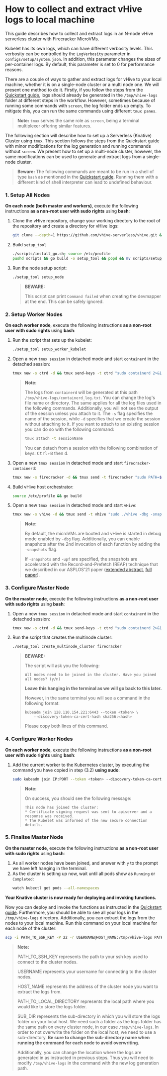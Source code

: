 # How to collect and extract vHive logs to local machine


This guide describes how to collect and extract logs in an N-node vHive serverless cluster with Firecracker MicroVMs.

Kubelet has its own logs, which can have different verbosity levels. This verbosity can be controlled by the `LogVerbosity` parameter in `configs/setup/system.json`. In addition, this parameter changes the sizes of per-container logs. By default, this parameter is set to 0 for performance reasons.

There are a couple of ways to gather and extract logs for vHive to your local machine, whether it is on a single-node cluster or a multi node one.
We will present one method to do it.
Firstly, if you follow the steps from the [Quickstart guide], logs should already be generated in the `/tmp/vhive-logs` folder at different steps in the workflow.
However, sometimes because of running some commands with `screen`, the log folder ends up empty.
To mitigate this, you can run the same commands using different `tmux panes`.

>
> **Note:** `tmux` serves the same role as `screen`, being a terminal multiplexer offering similar features.
> 

The following section will describe how to set up a Serverless (Knative) Cluster using `tmux`.
This section follows the steps from the Quickstart guide with minor modifications for the log generation and running commands without `screen`.
We present how to set up a multi-node cluster, however, the same modifications can be used to generate and extract logs from a single-node cluster.

   > **Beware:**
   > The following commands are meant to be run in a shell of type `bash` as mentioned in the [Quickstart guide][shell-type].
   > Running them with a different kind of shell interpreter can lead to undefined behaviour.
   >


### 1. Setup All Nodes
**On each node (both master and workers)**, execute the following instructions **as a non-root user with sudo rights** using **bash**:
1. Clone the vHive repository, change your working directory to the root of the repository and create a directory for vHive logs:
   ```bash
   git clone --depth=1 https://github.com/vhive-serverless/vhive.git && cd vhive && mkdir -p /tmp/vhive-logs
   ```

2. Build `setup_tool`

    ```bash
    ./scripts/install_go.sh; source /etc/profile
    pushd scripts && go build -o setup_tool && popd && mv scripts/setup_tool .
    ```

3. Run the node setup script:
    ```bash
    ./setup_tool setup_node
    ```
    > **BEWARE:**
    >
    > This script can print `Command failed` when creating the devmapper at the end. This can be safely ignored.

### 2. Setup Worker Nodes
**On each worker node**, execute the following instructions **as a non-root user with sudo rights** using **bash**:
1. Run the script that sets up the kubelet:
    ```bash
    ./setup_tool setup_worker_kubelet
    ```
    
2. Open a new `tmux session` in detached mode and start `containerd` in the detached session:
    ```bash
    tmux new -s ctrd -d && tmux send-keys -t ctrd "sudo containerd 2>&1 | tee /tmp/vhive-logs/containerd_log.txt" Enter
    ```
    
    > **Note:**
    >
    > The logs from `containerd` will be generated at this path `/tmp/vhive-logs/containerd_log.txt`. You can change the log's file name or directory.
    > The same applies for all the log files used in the following commands.
    > Additionally, you will not see the output of the session unless you attach to it.
    > The `-s` flag specifies the name of the session, while `-d` specifies that we create the session without attaching to it.
    > If you want to attach to an existing session you can do so with the following command:
    > ```bash
    > tmux attach -t sessionName
    > ```
    > You can detach from a session with the following combination of keys: <kbd>Ctrl</kbd>+<kbd>B</kbd> then <kbd>d</kbd>.
    
3. Open a new `tmux session` in detached mode and start `firecracker-containerd`:
    ```bash
    tmux new -s firecracker -d && tmux send -t firecracker "sudo PATH=$PATH /usr/local/bin/firecracker-containerd --config /etc/firecracker-containerd/config.toml 2>&1 | tee /tmp/vhive-logs/firecracker-containerd_log.txt" Enter
    ```

4. Build vHive host orchestrator:
    ```bash
    source /etc/profile && go build
    ```
    
5. Open a new `tmux session` in detached mode and start `vHive`:
    ```bash
    tmux new -s vhive -d && tmux send -t vhive "sudo ./vhive -dbg -snapshots 2>&1 | tee /tmp/vhive-logs/vhive_log.txt" Enter
    ```
    > **Note:**
    >
    > By default, the microVMs are booted and vHive is started in debug mode enabled by `-dbg` flag.
    > Additionally, you can enable snapshots after the 2nd invocation of each function by adding the `-snapshots` flag.
    >
    > If `-snapshots` and `-upf` are specified, the snapshots are accelerated with the Record-and-Prefetch (REAP) technique that we described in our ASPLOS'21 paper ([extended abstract][ext-abstract], [full paper](papers/REAP_ASPLOS21.pdf)).

### 3. Configure Master Node
**On the master node**, execute the following instructions **as a non-root user with sudo rights** using **bash**:
1. Open a new `tmux session` in detached mode and start `containerd` in the detached session:
    ```bash
    tmux new -s ctrd -d && tmux send-keys -t ctrd "sudo containerd 2>&1 | tee /tmp/vhive-logs/containerd_log.txt" Enter
    ```
    
2. Run the script that creates the multinode cluster:
    ```bash
    ./setup_tool create_multinode_cluster firecracker
    ```
    
    > **BEWARE:**
    >
    > The script will ask you the following:
    > ```
    > All nodes need to be joined in the cluster. Have you joined all nodes? (y/n)
    > ```
    > **Leave this hanging in the terminal as we will go back to this later.**
    >
    > However, in the same terminal you will see a command in the following format:
    > ```
    > kubeadm join 128.110.154.221:6443 --token <token> \
    >     --discovery-token-ca-cert-hash sha256:<hash>
    > ```
    > Please copy both lines of this command.

### 4. Configure Worker Nodes
**On each worker node**, execute the following instructions **as a non-root user with sudo rights** using **bash**:

1. Add the current worker to the Kubernetes cluster, by executing the command you have copied in step (3.2) **using sudo**:
    ```bash
    sudo kubeadm join IP:PORT --token <token> --discovery-token-ca-cert-hash sha256:<hash> > >(tee -a /tmp/vhive-logs/kubeadm_join.stdout) 2> >(tee -a /tmp/vhive-logs/kubeadm_join.stderr >&2)
    ```
    > **Note:**
    >
    > On success, you should see the following message:
    > ```
    > This node has joined the cluster:
    > * Certificate signing request was sent to apiserver and a response was received.
    > * The Kubelet was informed of the new secure connection details.
    > ```

### 5. Finalise Master Node
**On the master node**, execute the following instructions **as a non-root user with sudo rights** using **bash**:

1. As all worker nodes have been joined, and answer with `y` to the prompt we have left hanging in the terminal.
2. As the cluster is setting up now, wait until all pods show as `Running` or `Completed`:
    ```bash
    watch kubectl get pods --all-namespaces
    ```

**Your Knative cluster is now ready for deploying and invoking functions.**

Now you can deploy and invoke the functions as instructed in the [Quickstart guide][deploy].
Furthermore, you should be able to see all your logs in the `/tmp/vhive-logs` directory.
Additionally, you can extract the logs from the nodes to your local machine.
Run this command on your local machine for each node of the cluster:
 ```bash
 scp -i PATH_TO_SSH_KEY -P 22 -r USERNAME@HOST_NAME:/tmp/vhive-logs PATH_TO_LOCAL_DIRECTORY/SUB_DIR
 ```
   > **Note:**
   >
   > PATH_TO_SSH_KEY represents the path to your ssh key used to connect to the cluster nodes.
   > 
   > USERNAME represents your username for connecting to the cluster nodes.
   >
   > HOST_NAME represents the address of the cluster node you want to extract the logs from.
   >
   > PATH_TO_LOCAL_DIRECTORY represents the local path where you would like to store the logs folder.
   >
   > SUB_DIR represents the sub-directory in which you will store the logs folder on your local host.
   > We need such a folder as the logs folder has the same path on every cluster node, in our case `/tmp/vhive-logs`.
   > In order to not overwrite the folder on the local host, we need to use a sub-directory.
   > **Be sure to change the sub-directory name when running the command for each node to avoid overwriting**.
   >
   > Additionally, you can change the location where the logs are generated in as instructed in previous steps.
   > Thus you will need to modify `/tmp/vhive-logs` in the command with the new log generation path.
  
  
[Quickstart guide]: https://github.com/vhive-serverless/vHive/blob/main/docs/quickstart_guide.md#ii-setup-a-serverless-knative-cluster
[shell-type]: https://github.com/vhive-serverless/vHive/blob/main/docs/quickstart_guide.md#3-cloudlab-deployment-notes
[deploy]: https://github.com/vhive-serverless/vHive/blob/main/docs/quickstart_guide.md#iv-deploying-and-invoking-functions-in-vhive
[ext-abstract]: https://asplos-conference.org/abstracts/asplos21-paper212-extended_abstract.pdf
